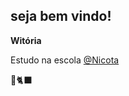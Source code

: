 ## seja bem vindo!
**Witória**

Estudo na escola [@Nicota](https://www.instagram.com/escola.donanicota/)

💜🐈‍⬛




